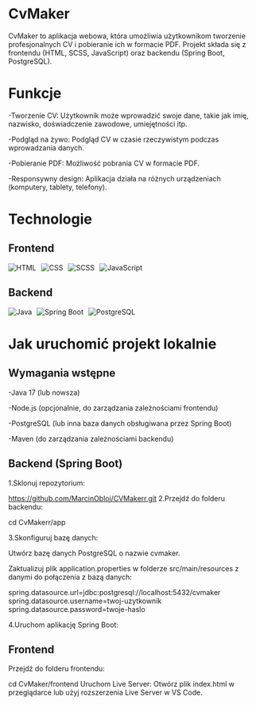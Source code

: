 CvMaker
=======
CvMaker to aplikacja webowa, która umożliwia użytkownikom tworzenie profesjonalnych CV i pobieranie ich w formacie PDF. Projekt składa się z frontendu (HTML, SCSS, JavaScript) oraz backendu (Spring Boot, PostgreSQL).


Funkcje
=======
-Tworzenie CV: Użytkownik może wprowadzić swoje dane, takie jak imię, nazwisko, doświadczenie zawodowe, umiejętności itp.

-Podgląd na żywo: Podgląd CV w czasie rzeczywistym podczas wprowadzania danych.

-Pobieranie PDF: Możliwość pobrania CV w formacie PDF.

-Responsywny design: Aplikacja działa na różnych urządzeniach (komputery, tablety, telefony).

Technologie
=======

Frontend
--------
<div style="display: flex; gap: 10px; align-items: center;"> <img src="https://img.icons8.com/color/48/000000/html-5.png" alt="HTML" title="HTML"/> <img src="https://img.icons8.com/color/48/000000/css3.png" alt="CSS" title="CSS"/> <img src="https://img.icons8.com/color/48/000000/sass.png" alt="SCSS" title="SCSS"/> <img src="https://img.icons8.com/color/48/000000/javascript.png" alt="JavaScript" title="JavaScript"/> </div>

Backend
--------
<div style="display: flex; gap: 10px; align-items: center;"> <img src="https://img.icons8.com/color/48/000000/java-coffee-cup-logo.png" alt="Java" title="Java"/> <img src="https://img.icons8.com/color/48/000000/spring-logo.png" alt="Spring Boot" title="Spring Boot"/> <img src="https://img.icons8.com/color/48/000000/postgreesql.png" alt="PostgreSQL" title="PostgreSQL"/> </div>

Jak uruchomić projekt lokalnie
=========
Wymagania wstępne
---------------
-Java 17 (lub nowsza)

-Node.js (opcjonalnie, do zarządzania zależnościami frontendu)

-PostgreSQL (lub inna baza danych obsługiwana przez Spring Boot)

-Maven (do zarządzania zależnościami backendu)

Backend (Spring Boot)
----------
1.Sklonuj repozytorium:


https://github.com/MarcinObloj/CVMakerr.git
2.Przejdź do folderu backendu:


cd CvMakerr/app

3.Skonfiguruj bazę danych:

Utwórz bazę danych PostgreSQL o nazwie cvmaker.

Zaktualizuj plik application.properties w folderze src/main/resources z danymi do połączenia z bazą danych:


spring.datasource.url=jdbc:postgresql://localhost:5432/cvmaker
spring.datasource.username=twoj-uzytkownik
spring.datasource.password=twoje-haslo

4.Uruchom aplikację Spring Boot:

Frontend
-------
Przejdź do folderu frontendu:

cd CvMaker/frontend
Uruchom Live Server:
Otwórz plik index.html w przeglądarce lub użyj rozszerzenia Live Server w VS Code.
